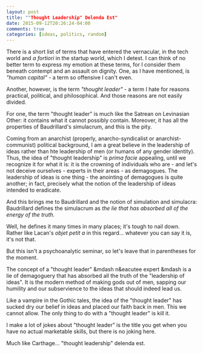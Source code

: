 ```yaml
---
layout: post
title: ""Thought Leadership" Delenda Est"
date: 2015-09-12T20:26:24-04:00
comments: true
categories: [ideas, politics, random]
---
```

There is a short list of terms that have entered the vernacular, in the tech
world and _a fortiori_ in the startup world, which I detest. I can think of
no better term to express my emotion at these terms, for I consider them
beneath contempt and an assault on dignity. One, as I have mentioned, is
_"human capital"_ - a term so offensive I can't even.

Another, however, is the term _"thought leader"_ - a term I hate for reasons
practical, political, and philosophical. And those reasons are not easily divided.

For one, the term "thought leader" is much like the Satrean on Levinasian Other:
it contains what it cannot possibly contain. Moreover, it has all the properties
of Baudrillard's simulacrum, and this is the pity.

Coming from an anarchist (properly, anarcho-syndicalist or anarchist-communist)
political background, I am a great believe in the leadership of ideas rather
than hte leadership of men (or humans of any gender identity). Thus, the idea of
"thought leadership" is _prima facie_ appealing, until we recognize it for what
it is: it is the crowning of individuals who are - and let's not deceive
ourselves - experts in their areas - as demagogues. The leadership of ideas is
one thing - the anointing of demagogues is quite another; in fact, precisely
what the notion of the leadership of ideas intended to eradicate.

And this brings me to Baudrillard and the notion of simulation and simulacra:
Baudrillard defines the simulacrum as _the lie that has absorbed all of the energy of the truth._

Well, he defines it many times in many places; it's tough to nail down. Rather
like Lacan's _objet petit a_ in this regard... whatever you can say it is,
it's not that.

But this isn't a psychoanalytic seminar, so let's leave that in parentheses for
the moment.

The concept of a "thought leader" &mdash n&eacutee expert &mdash is a lie of
demagoguery that has absorbed all the truth of the "leadership of ideas".
It is the modern method of making gods out of men, sapping our humility
and our subservience to the ideas that should indeed lead us.

Like a vampire in the Gothic tales, the idea of the "thought leader" has sucked
dry our belief in ideas and placed our faith back in men.
This we cannot allow. The only thing to do with a "thought leader" is kill it.

I make a lot of jokes about "thought leader" is the title you get when you have
no actual marketable skills, but there is no joking here.

Much like Carthage... "thought leadership" delenda est.
